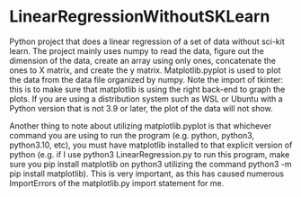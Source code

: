 # LinearRegressionWithoutSKLearn
Python project that does a linear regression of a set of data without sci-kit learn. The project mainly uses numpy to read the data, figure out the dimension of the data, create an array using only ones, concatenate the ones to X matrix, and create the y matrix. Matplotlib.pyplot is used to plot the data from the data file organized by numpy. Note the import of tkinter: this is to make sure that matplotlib is using the right back-end to graph the plots. If you are using a distribution system such as WSL or Ubuntu with a Python version that is not 3.9 or later, the plot of the data will not show. 

Another thing to note about utilizing matplotlib.pyplot is that whichever command you are using to run the program (e.g. python, python3, python3.10, etc), you must have matplotlib installed to that explicit version of python (e.g. if I use python3 LinearRegression.py to run this program, make sure you pip install matplotlib on python3 utilizing the command python3 -m pip install matplotlib). This is very important, as this has caused numerous ImportErrors of the matplotlib.py import statement for me.
